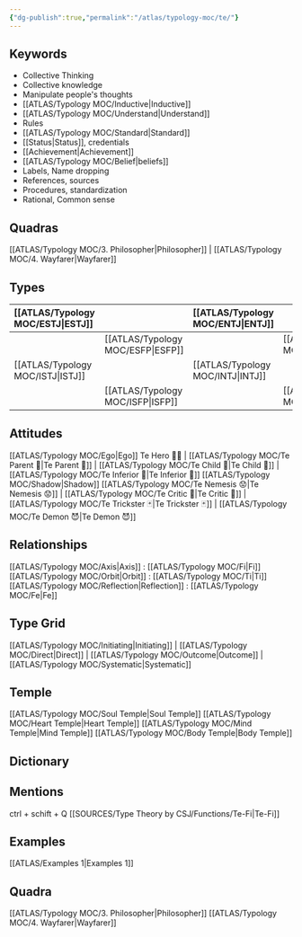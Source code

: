 ```yaml
---
{"dg-publish":true,"permalink":"/atlas/typology-moc/te/"}
---
```



## Keywords
- Collective Thinking
- Collective knowledge
- Manipulate people's thoughts 
- [[ATLAS/Typology MOC/Inductive\|Inductive]]
- [[ATLAS/Typology MOC/Understand\|Understand]]
- Rules
- [[ATLAS/Typology MOC/Standard\|Standard]]
- [[Status\|Status]], credentials
- [[Achievement\|Achievement]]
- [[ATLAS/Typology MOC/Belief\|beliefs]]
- Labels, Name dropping
- References, sources 
- Procedures, standardization
- Rational, Common sense


## Quadras
[[ATLAS/Typology MOC/3. Philosopher\|Philosopher]] | [[ATLAS/Typology MOC/4. Wayfarer\|Wayfarer]] 

## Types 

| [[ATLAS/Typology MOC/ESTJ\|ESTJ]]&nbsp; |  |  [[ATLAS/Typology MOC/ENTJ\|ENTJ]]      |  |
|:---------------|:-----------|:---------------|:---------------|
|  | [[ATLAS/Typology MOC/ESFP\|ESFP]]   |  | [[ATLAS/Typology MOC/ENFP\|ENFP]]       |
| [[ATLAS/Typology MOC/ISTJ\|ISTJ]]       | |  [[ATLAS/Typology MOC/INTJ\|INTJ]]      |   |
|  |  [[ATLAS/Typology MOC/ISFP\|ISFP]]  |    | [[ATLAS/Typology MOC/INFP\|INFP]]       |  

## Attitudes
[[ATLAS/Typology MOC/Ego\|Ego]]
Te Hero 🦸‍♂️ | [[ATLAS/Typology MOC/Te Parent 🤰\|Te Parent 🤰]] | [[ATLAS/Typology MOC/Te Child 🧒\|Te Child 🧒]] | [[ATLAS/Typology MOC/Te Inferior 👶\|Te Inferior 👶]]
[[ATLAS/Typology MOC/Shadow\|Shadow]] 
[[ATLAS/Typology MOC/Te Nemesis 😟\|Te Nemesis 😟]] | [[ATLAS/Typology MOC/Te Critic 👵\|Te Critic 👵]] | [[ATLAS/Typology MOC/Te Trickster 🃏\|Te Trickster 🃏]] | [[ATLAS/Typology MOC/Te Demon 😈\|Te Demon 😈]]

## Relationships 
[[ATLAS/Typology MOC/Axis\|Axis]] : [[ATLAS/Typology MOC/Fi\|Fi]]
[[ATLAS/Typology MOC/Orbit\|Orbit]] : [[ATLAS/Typology MOC/Ti\|Ti]]
[[ATLAS/Typology MOC/Reflection\|Reflection]]  : [[ATLAS/Typology MOC/Fe\|Fe]]

## Type Grid 
[[ATLAS/Typology MOC/Initiating\|Initiating]] | [[ATLAS/Typology MOC/Direct\|Direct]] | [[ATLAS/Typology MOC/Outcome\|Outcome]] | [[ATLAS/Typology MOC/Systematic\|Systematic]]

## Temple 
[[ATLAS/Typology MOC/Soul Temple\|Soul Temple]]
[[ATLAS/Typology MOC/Heart Temple\|Heart Temple]]
[[ATLAS/Typology MOC/Mind Temple\|Mind Temple]]
[[ATLAS/Typology MOC/Body Temple\|Body Temple]]

## Dictionary


## Mentions 
ctrl + schift + Q
[[SOURCES/Type Theory by CSJ/Functions/Te-Fi\|Te-Fi]]

## Examples 
[[ATLAS/Examples 1\|Examples 1]] 

## Quadra
[[ATLAS/Typology MOC/3. Philosopher\|Philosopher]]
[[ATLAS/Typology MOC/4. Wayfarer\|Wayfarer]]
